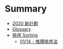 # Summary

* [2020 新計劃](README.md)
* [Glossary](GLOSSARY.md)
* [排序 Sorting](sorting/README.md)
  <!-- * [01/02 - 泡沫排序法](sorting/bubble-sort.md)
  * [01/03 - 雞尾酒排序法](sorting/cocktail-sort.md)
  * [01/04 - 逆序數對](sorting/inversions.md)
  * [01/05 - 合併排序法](sorting/merge-sort.md)
  * [01/06 - 原地演算法](sorting/in-place-mergesort.md)
  * [01/08 - 快速排序法](sorting/quick-sort.md)
  * [01/10 - 隨機快速排序法（一）](sorting/randomized-quicksort.md)
  * [01/12 - 隨機快速排序法（二）](sorting/randomized-quicksort2.md)
  * [01/13 - 隨機快速排序法（三）](sorting/randomized-quicksort3.md) -->
  * [01/14 - 堆積排序法](sorting/heapsort.md)